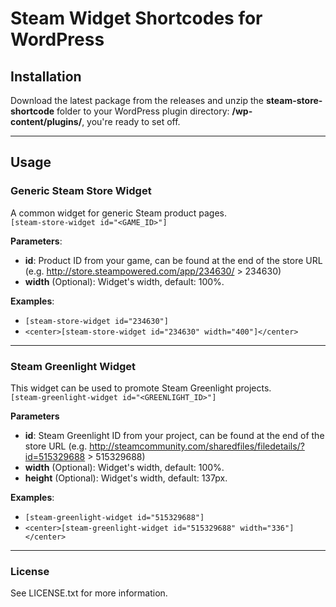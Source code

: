 # Steam Widget Shortcodes for WordPress

## Installation
Download the latest package from the releases and unzip the **steam-store-shortcode** folder to your WordPress plugin directory: __/wp-content/plugins/__, you're ready to set off.

****

## Usage  
### Generic Steam Store Widget
A common widget for generic Steam product pages.  
`[steam-store-widget id="<GAME_ID>"]`


**Parameters**:  
* __id__: Product ID from your game, can be found at the end of the store URL (e.g. http://store.steampowered.com/app/234630/ > 234630)
* __width__ (Optional): Widget's width, default: 100%.

**Examples**:  
* `[steam-store-widget id="234630"]`  
* `<center>[steam-store-widget id="234630" width="400"]</center>`

****

### Steam Greenlight Widget  

This widget can be used to promote Steam Greenlight projects.  
`[steam-greenlight-widget id="<GREENLIGHT_ID>"]`


**Parameters**
* __id__: Steam Greenlight ID from your project, can be found at the end of the store URL (e.g. http://steamcommunity.com/sharedfiles/filedetails/?id=515329688 > 515329688)
* __width__ (Optional): Widget's width, default: 100%.
* __height__ (Optional): Widget's width, default: 137px.

**Examples**:  
* `[steam-greenlight-widget id="515329688"]`  
* `<center>[steam-greenlight-widget id="515329688" width="336"]</center>`

****

### License
See LICENSE.txt for more information.